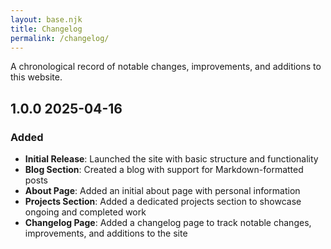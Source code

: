 ```yaml
---
layout: base.njk
title: Changelog
permalink: /changelog/
---
```


A chronological record of notable changes, improvements, and additions to this website.

## 1.0.0 <span class="changelog-date">2025-04-16</span>

### <span class="changelog-category added">Added</span>
- **Initial Release**: Launched the site with basic structure and functionality
- **Blog Section**: Created a blog with support for Markdown-formatted posts
- **About Page**: Added an initial about page with personal information
- **Projects Section**: Added a dedicated projects section to showcase ongoing and completed work
- **Changelog Page**: Added a changelog page to track notable changes, improvements, and additions to the site